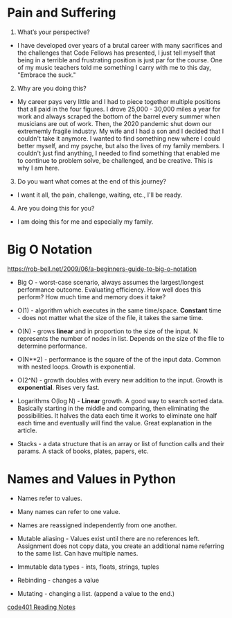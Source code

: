 # Pain and Suffering 

1. What’s your perspective? 

- I have developed over years of a brutal career with many sacrifices and the challenges that Code Fellows has presented, I just tell myself that being in a terrible and frustrating position is just par for the course. One of my music teachers told me something I carry with me to this day, "Embrace the suck."

2. Why are you doing this?

- My career pays very little and I had to piece together multiple positions that all paid in the four figures. I drove 25,000 - 30,000 miles a year for work and always scraped the bottom of the barrel every summer when musicians are out of work. Then, the 2020 pandemic shut down our extrememly fragile industry. My wife and I had a son and I decided that I couldn't take it anymore. I wanted to find something new where I could better myself, and my psyche, but also the lives of my family members. I couldn't just find anything, I needed to find something that enabled me to continue to problem solve, be challenged, and be creative. This is why I am here.

3. Do you want what comes at the end of this journey?

- I want it all, the pain, challenge, waiting, etc., I'll be ready. 

4. Are you doing this for you?

- I am doing this for me and especially my family.


# Big O Notation

https://rob-bell.net/2009/06/a-beginners-guide-to-big-o-notation

- Big O - worst-case scenario, always assumes the largest/longest performance outcome. Evaluating efficiency. How well does this perform? How much time and memory does it take?

- O(1) - algorithm which executes in the same time/space. **Constant** time - does not matter what the size of the file, it takes the same time.

- O(N) - grows **linear** and in proportion to the size of the input. N represents the number of nodes in list. Depends on the size of the file to determine performance.

- O(N**2) - performance is the square of the of the input data. Common with nested loops. Growth is exponential.

- O(2^N) - growth doubles with every new addition to the input. Growth is **exponential**. Rises very fast.

- Logarithms O(log N) - **Linear** growth. A good way to search sorted data. Basically starting in the middle and comparing, then eliminating the possibilities. It halves the data each time it works to eliminate one half each time and eventually will find the value. Great explanation in the article.

- Stacks - a data structure that is an array or list of function calls and their params. A stack of books, plates, papers, etc.

# Names and Values in Python

- Names refer to values. 

- Many names can refer to one value. 

- Names are reassigned independently from one another. 

- Mutable aliasing - Values exist until there are no references left. Assignment does not copy data, you create an additional name referring to the same list. Can have multiple names.

- Immutable data types - ints, floats, strings, tuples

- Rebinding - changes a value

- Mutating - changing a list. (append a value to the end.)


[code401 Reading Notes](/401Python/code401Table.md)